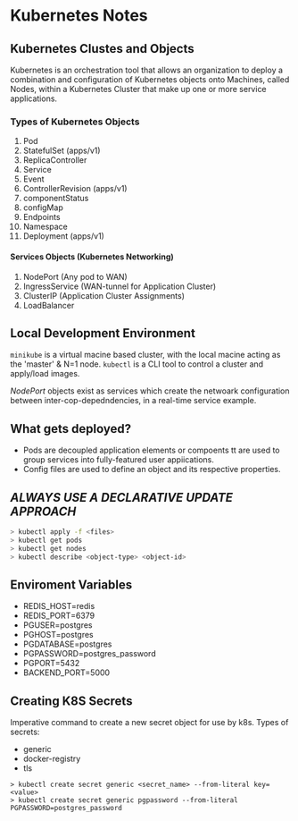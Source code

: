 # Kubernetes Notes

## Kubernetes Clustes and Objects

Kubernetes is an orchestration tool that allows an organization to deploy a combination and configuration of Kubernetes objects onto Machines, called Nodes, within a Kubernetes Cluster that make up one or more service applications.

### Types of Kubernetes Objects

1. Pod
2. StatefulSet (apps/v1)
3. ReplicaController
4. Service
5. Event
6. ControllerRevision (apps/v1)
7. componentStatus
8. configMap
9. Endpoints
10. Namespace
11. Deployment (apps/v1)

#### Services Objects (Kubernetes Networking)

1. NodePort (Any pod to WAN)
2. IngressService (WAN-tunnel for Application Cluster)
3. ClusterIP (Application Cluster Assignments)
4. LoadBalancer

## Local Development Environment

`minikube` is a virtual macine based cluster, with the local macine acting as the 'master' & N=1 node.
`kubectl` is a CLI tool to control a cluster and apply/load images.

_NodePort_ objects exist as services which create the netwoark configuration between inter-cop-depedndencies, in a real-time service example.

## What gets deployed?

- Pods are decoupled application elements or compoents tt are used to group services into fully-featured user appiications.
- Config files are used to define an object and its respective properties.

## *ALWAYS USE A DECLARATIVE UPDATE APPROACH*

```bash
> kubectl apply -f <files>
> kubectl get pods
> kubectl get nodes
> kubectl describe <object-type> <object-id> 
```

## Enviroment Variables

- REDIS_HOST=redis
- REDIS_PORT=6379
- PGUSER=postgres
- PGHOST=postgres
- PGDATABASE=postgres
- PGPASSWORD=postgres_password
- PGPORT=5432
- BACKEND_PORT=5000

## Creating K8S Secrets

Imperative command to create a new secret object for use by k8s.
Types of secrets:

- generic
- docker-registry
- tls

```shell
> kubectl create secret generic <secret_name> --from-literal key=<value>
> kubectl create secret generic pgpassword --from-literal PGPASSWORD=postgres_password
```
